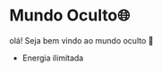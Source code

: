 # Mundo Oculto:globe_with_meridians:

olá! Seja bem vindo ao mundo oculto :wave:

- Energia ilimitada